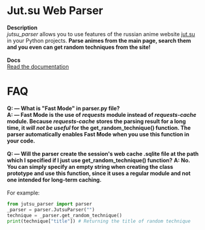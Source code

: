 # Jut.su Web Parser

**Description**  
_jutsu_parser_ allows you to use features of the russian anime website [jut.su](https://jut.su) in your Python projects. **Parse animes from the main page, search them and you even can get random techniques from the site!**<br /><br />
**Docs**  
[Read the documentation](https://github.com/innoforker/jutsu-parser/blob/main/docs/README.md)

# FAQ

**Q: — What is "Fast Mode" in parser.py file?**  
**A: — Fast Mode is the use of *requests* module instead of _requests-cache_ module. Because _requests-cache_ stores the parsing result for a long time, it _will not be useful_ for the get_random_technique() function. The parser automatically enables Fast Mode when you use this function in your code.**<br /><br />
**Q: — Will the parser create the session's web cache .sqlite file at the path which I specified if I just use get_random_technique() function?**
**A: No. You can simply specify an empty string when creating the class prototype and use this function, since it uses a regular module and not one intended for long-term caching.**<br /><br />
For example:  
```py
from jutsu_parser import parser
_parser = parser.JutsuParser("")
technique = _parser.get_random_technique()
print(technique["title"]) # Returning the title of random technique
```
